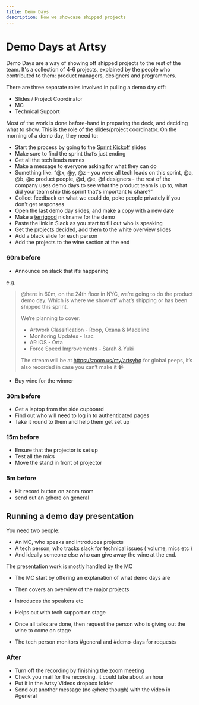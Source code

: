 ```yaml
---
title: Demo Days
description: How we showcase shipped projects
---
```


# Demo Days at Artsy

Demo Days are a way of showing off shipped projects to the rest of the team. It's a collection of 4-6 projects,
explained by the people who contributed to them: product managers, designers and programmers.

There are three separate roles involved in pulling a demo day off:

- Slides / Project Coordinator
- MC
- Technical Support

Most of the work is done before-hand in preparing the deck, and deciding what to show. This is the role of the
slides/project coordinator. On the morning of a demo day, they need to:

- Start the process by going to the [Sprint Kickoff][kickoff] slides
- Make sure to find the sprint that’s just ending
- Get all the tech leads names
- Make a message to everyone asking for what they can do
- Something like: “@x, @y, @z - you were all tech leads on this sprint, @a, @b, @c product people, @d, @e, @f
  designers - the rest of the company uses demo days to see what the product team is up to, what did your team ship
  this sprint that's important to share?”
- Collect feedback on what we could do, poke people privately if you don't get responses
- Open the last demo day slides, and make a copy with a new date
- Make a [terrigood][ud] nickname for the demo
- Paste the link in Slack as you start to fill out who is speaking
- Get the projects decided, add them to the white overview slides
- Add a black slide for each person
- Add the projects to the wine section at the end

### 60m before

- Announce on slack that it’s happening

e.g.

> @here in 60m, on the 24th floor in NYC, we’re going to do the product demo day. Which is where we show off what’s
> shipping or has been shipped this sprint.
>
> We’re planning to cover:
>
> - Artwork Classification - Roop, Oxana & Madeline
> - Monitoring Updates - Isac
> - AR iOS - Orta
> - Force Speed Improvements - Sarah & Yuki
>
> The stream will be at https://zoom.us/my/artsyhq for global peeps, it’s also recorded in case you can’t make it
> :video_camera:

- Buy wine for the winner

### 30m before

- Get a laptop from the side cupboard
- Find out who will need to log in to authenticated pages
- Take it round to them and help them get set up

### 15m before

- Ensure that the projector is set up
- Test all the mics
- Move the stand in front of projector

### 5m before

- Hit record button on zoom room
- send out an @here on general

## Running a demo day presentation

You need two people:

- An MC, who speaks and introduces projects
- A tech person, who tracks slack for technical issues ( volume, mics etc )
- And ideally someone else who can give away the wine at the end.

The presentation work is mostly handled by the MC

- The MC start by offering an explanation of what demo days are
- Then covers an overview of the major projects
- Introduces the speakers etc
- Helps out with tech support on stage
- Once all talks are done, then request the person who is giving out the wine to come on stage

- The tech person monitors #general and #demo-days for requests

### After

- Turn off the recording by finishing the zoom meeting
- Check you mail for the recording, it could take about an hour
- Put it in the Artsy Videos dropbox folder
- Send out another message (no @here though) with the video in #general

[kickoff]:
  https://docs.google.com/presentation/d/1qnaMUeshbvHb-m3kFGmnzySsoGL-jKx8iF0E5H8sJXQ/edit#slide=id.g3534ea4f12_0_0
[ud]: https://www.urbandictionary.com/define.php?term=terrigood
